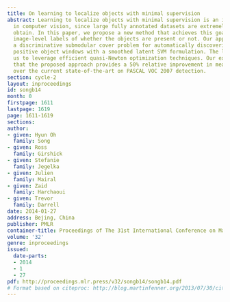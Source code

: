 ```yaml
---
title: On learning to localize objects with minimal supervision
abstract: Learning to localize objects with minimal supervision is an important problem
  in computer vision, since large fully annotated datasets are extremely costly to
  obtain. In this paper, we propose a new method that achieves this goal with only
  image-level labels of whether the objects are present or not. Our approach combines
  a discriminative submodular cover problem for automatically discovering a set of
  positive object windows with a smoothed latent SVM formulation. The latter allows
  us to leverage efficient quasi-Newton optimization techniques. Our experiments demonstrate
  that the proposed approach provides a 50% relative improvement in mean average precision
  over the current state-of-the-art on PASCAL VOC 2007 detection.
section: cycle-2
layout: inproceedings
id: songb14
month: 0
firstpage: 1611
lastpage: 1619
page: 1611-1619
sections: 
author:
- given: Hyun Oh
  family: Song
- given: Ross
  family: Girshick
- given: Stefanie
  family: Jegelka
- given: Julien
  family: Mairal
- given: Zaid
  family: Harchaoui
- given: Trevor
  family: Darrell
date: 2014-01-27
address: Bejing, China
publisher: PMLR
container-title: Proceedings of The 31st International Conference on Machine Learning
volume: '32'
genre: inproceedings
issued:
  date-parts:
  - 2014
  - 1
  - 27
pdf: http://proceedings.mlr.press/v32/songb14/songb14.pdf
# Format based on citeproc: http://blog.martinfenner.org/2013/07/30/citeproc-yaml-for-bibliographies/
---
```

